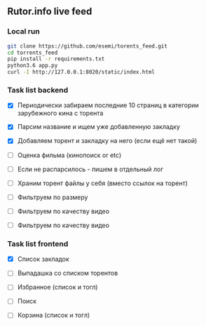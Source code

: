 ## Rutor.info live feed

### Local run
```bash
git clone https://github.com/esemi/torents_feed.git
cd torrents_feed
pip install -r requirements.txt
python3.6 app.py
curl -I http://127.0.0.1:8020/static/index.html
```


### Task list backend
- [x] Периодически забираем последние 10 страниц в категории зарубежного кина с торента
- [x] Парсим название и ищем уже добавленную закладку
- [x] Добавляем торент и закладку на него (если ещё нет такой)

- [ ] Оценка фильма (кинопоиск or etc) 
- [ ] Если не распарсилось - пишем в отдельный лог
- [ ] Храним торент файлы у себя (вместо ссылок на торент)
- [ ] Фильтруем по размеру
- [ ] Фильтруем по качеству видео
- [ ] Фильтруем по качеству видео

### Task list frontend
- [x] Список закладок
- [ ] Выпадашка со списком торентов
- [ ] Избранное (список и тогл)
- [ ] Поиск
- [ ] Корзина (список и тогл)

